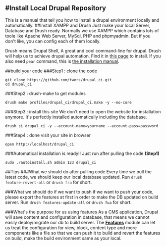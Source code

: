 #Install Local Drupal Repository
-------------------------
This is a manual that tell you how to install a drupal environment locally and automatically.
##Install XAMPP and Drush
Just make your local Server, Database and Drush ready. Normally we use XAMPP which contains lots of toole like Apache Web Server, MySql, PHP and phpmyadmin. But if you don't like, you can config each of them locally.

Drush means Drupal Shell, A great and cool command-line for drupal. Drush will help us to achieve drupal automation. Find it in [this page](http://drupal.org/project/drush) to install. If you also need `pear` command, this is [the installation manual](https://pear.php.net/manual/en/installation.php).

##build your code
###Step1 : clone the code
```
git clone https://github.com/twers/drupal_ci.git
cd drupal_ci
```
###Step2 : drush-make to get modules
```
drush make profiles/drupal_ci/drupal_ci.make -y --no-core
```
###Step3 : install this site
We don't need to open the website for installation anymore. It's perfectly installed automatically including the database.

```
drush si drupal_ci -y --account-name=yourname --account-pass=password
```
###Step4 : done
visit your site in browser

```
open http://localhost/drupal_ci
```

###Automatical installation is ready!!
Just run after pulling the code **(Step1)**

```
sudo ./autoinstall.sh admin 123 drupal_ci
```

##Tips
###What we should do after pulling code
Every time we pull the latest code, we should keep our local database updated. Run `drush feature-revert-all` or `drush fra` for short.

###What we should do if we want to push
if we want to push your code, please export the features at first in order to make the DB updated on build server. Run `drush features-update-all` or `drush fua` for short.

###What's the purpose for us using features
As a CMS application, Drupal will save content and configuration in database, that means we cannot easily deploy/migrate our db to build server. The [**Features**](http://drupal.org/project/features) module can let us treat the configuration for view, block, content type and more components like a file so that we can push it to build and revert the features on build, make the build environment same as your local.
